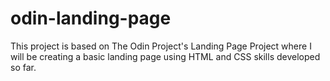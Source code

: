 # odin-landing-page

This project is based on The Odin Project's Landing Page Project where I will be creating a basic landing page using HTML and CSS skills developed so far.